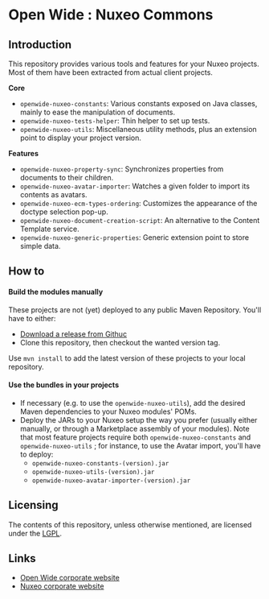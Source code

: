 Open Wide : Nuxeo Commons
=========================

## Introduction

This repository provides various tools and features for your Nuxeo projects. Most of them have been extracted from actual client projects.

**Core**

* `openwide-nuxeo-constants`: Various constants exposed on Java classes, mainly to ease the manipulation of documents.
* `openwide-nuxeo-tests-helper`: Thin helper to set up tests.
* `openwide-nuxeo-utils`: Miscellaneous utility methods, plus an extension point to display your project version.

**Features**

* `openwide-nuxeo-property-sync`: Synchronizes properties from documents to their children.
* `openwide-nuxeo-avatar-importer`: Watches a given folder to import its contents as avatars.
* `openwide-nuxeo-ecm-types-ordering`: Customizes the appearance of the doctype selection pop-up.
* `openwide-nuxeo-document-creation-script`: An alternative to the Content Template service.
* `openwide-nuxeo-generic-properties`: Generic extension point to store simple data.

## How to

#### Build the modules manually

These projects are not (yet) deployed to any public Maven Repository. You'll have to either:

* [Download a release from Githuc](https://github.com/Open-Wide/openwide-nuxeo-commons/releases)
* Clone this repository, then checkout the wanted version tag.

Use `mvn install` to add the latest version of these projects to your local repository.

#### Use the bundles in your projects

* If necessary (e.g. to use the `openwide-nuxeo-utils`), add the desired Maven dependencies to your Nuxeo modules' POMs.
* Deploy the JARs to your Nuxeo setup the way you prefer (usually either manually, or through a Marketplace assembly of your modules). Note that most feature projects require both `openwide-nuxeo-constants` and `openwide-nuxeo-utils` ; for instance, to use the Avatar import, you'll have to deploy:
  * `openwide-nuxeo-constants-(version).jar`
  * `openwide-nuxeo-utils-(version).jar`
  * `openwide-nuxeo-avatar-importer-(version).jar`

## Licensing

The contents of this repository, unless otherwise mentioned, are licensed under the [LGPL](http://www.gnu.org/copyleft/lesser.html).

## Links

* [Open Wide corporate website](http://www.openwide.fr/)
* [Nuxeo corporate website](http://www.nuxeo.com/fr)

